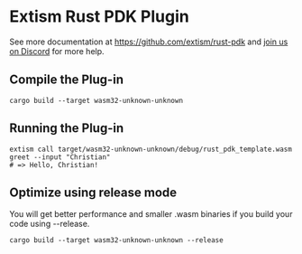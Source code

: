 # Extism Rust PDK Plugin

See more documentation at https://github.com/extism/rust-pdk and
[join us on Discord](https://extism.org/discord) for more help.

## Compile the Plug-in

```
cargo build --target wasm32-unknown-unknown
```

## Running the Plug-in

```
extism call target/wasm32-unknown-unknown/debug/rust_pdk_template.wasm greet --input "Christian"
# => Hello, Christian!
```

## Optimize using release mode

You will get better performance and smaller .wasm binaries if you build your code using --release.

```
cargo build --target wasm32-unknown-unknown --release
```